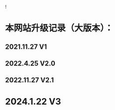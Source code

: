 <!--

# 本网站的特殊主题活动：
## 每年4月28日庆祝张一川的生日，持续至下周六（3至9天），自2023年起。
## 每年11月25日庆祝马小帆气死日，持续至下周六（3至9天），自2022年起。
## 每年11月27日庆祝建站日，持续至下下周六（10至16天），自2022年起。

-->!

# 本网站升级记录（大版本）：

## 2021.11.27  V1
## 2022.4.25   V2.0
## 2022.11.27  V2.1
# 2024.1.22  V3
